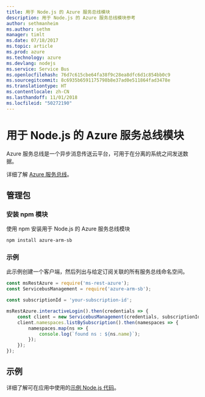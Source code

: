 ```yaml
---
title: 用于 Node.js 的 Azure 服务总线模块
description: 用于 Node.js 的 Azure 服务总线模块参考
author: sethmanheim
ms.author: sethm
manager: timlt
ms.date: 07/18/2017
ms.topic: article
ms.prod: azure
ms.technology: azure
ms.devlang: nodejs
ms.service: Service Bus
ms.openlocfilehash: 76d7c615cbe64fa38f9c28ea8dfc6d1c854bb0c9
ms.sourcegitcommit: 8c6935b6591175798b8e37ad0e511864fad3478e
ms.translationtype: HT
ms.contentlocale: zh-CN
ms.lasthandoff: 11/01/2018
ms.locfileid: "50272190"
---
```

# <a name="azure-service-bus-modules-for-nodejs"></a>用于 Node.js 的 Azure 服务总线模块

Azure 服务总线是一个异步消息传送云平台，可用于在分离的系统之间发送数据。

详细了解 [Azure 服务总线](https://docs.microsoft.com/azure/service-bus-messaging/service-bus-messaging-overview)。

## <a name="management-package"></a>管理包

### <a name="install-the-npm-module"></a>安装 npm 模块

使用 npm 安装用于 Node.js 的 Azure 服务总线模块

```bash
npm install azure-arm-sb
```

### <a name="example"></a>示例

此示例创建一个客户端，然后列出与给定订阅关联的所有服务总线命名空间。

```javascript
const msRestAzure = require('ms-rest-azure');
const ServicebusManagement = require('azure-arm-sb');

const subscriptionId = 'your-subscription-id';

msRestAzure.interactiveLogin().then(credentials => {
    const client = new ServicebusManagement(credentials, subscriptionId);
    client.namespaces.listBySubscription().then(namespaces => {
        namespaces.map(ns => {
            console.log(`found ns : ${ns.name}`);
        });
    });
});
```

## <a name="samples"></a>示例

详细了解可在应用中使用的[示例 Node.js 代码](https://azure.microsoft.com/resources/samples/?platform=nodejs)。
